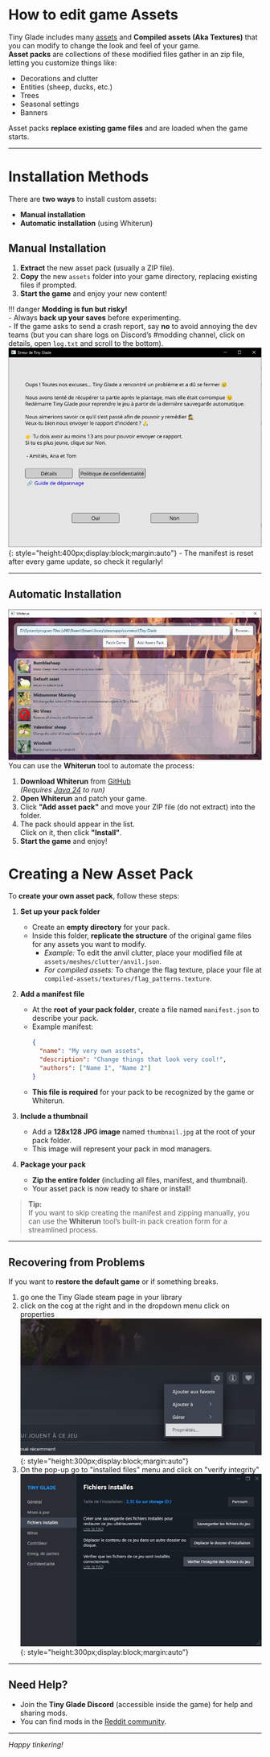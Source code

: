 # How to edit game Assets

Tiny Glade includes many [assets](../game-knowledge/game-structure.md) and **Compiled assets (Aka Textures)** that you can modify to change the look and feel of your game.  
**Asset packs** are collections of these modified files gather in an zip file, letting you customize things like:  
- Decorations and clutter  
- Entities (sheep, ducks, etc.)  
- Trees  
- Seasonal settings  
- Banners

Asset packs **replace existing game files** and are loaded when the game starts.

---

# Installation Methods

There are **two ways** to install custom assets:  
- **Manual installation**  
- **Automatic installation** (using Whiterun)

## Manual Installation

1. **Extract** the new asset pack (usually a ZIP file).
2. **Copy** the new `assets` folder into your game directory, replacing existing files if prompted.
3. **Start the game** and enjoy your new content!

!!! danger
    **Modding is fun but risky!**  
    - Always **back up your saves** before experimenting.  
    - If the game asks to send a crash report, say **no** to avoid annoying the dev teams (but you can share logs on Discord’s #modding channel, click on details, open `log.txt` and scroll to the bottom).  
    ![crash report](./crash-report.jpg){: style="height:400px;display:block;margin:auto"}
    - The manifest is reset after every game update, so check it regularly!

---

## Automatic Installation

![Whiterun application](./Whiterun.jpg)
You can use the **Whiterun** tool to automate the process:

1. **Download Whiterun** from [GitHub](https://github.com/Hbeau/Whiterun/releases/tag/V1.2)  
   *(Requires [Java 24](https://adoptium.net/temurin/releases/?version=24) to run)*
2. **Open Whiterun** and patch your game.
3. Click **"Add asset pack"** and move your ZIP file (do not extract) into the folder.
4. The pack should appear in the list.  
   Click on it, then click **"Install"**.
5. **Start the game** and enjoy!
# Creating a New Asset Pack

To **create your own asset pack**, follow these steps:

1. **Set up your pack folder**  
   - Create an **empty directory** for your pack.
   - Inside this folder, **replicate the structure** of the original game files for any assets you want to modify.
     - *Example:* To edit the anvil clutter, place your modified file at `assets/meshes/clutter/anvil.json`.
     - *For compiled assets:* To change the flag texture, place your file at `compiled-assets/textures/flag_patterns.texture`.

2. **Add a manifest file**  
   - At the **root of your pack folder**, create a file named `manifest.json` to describe your pack.
   - Example manifest:
     ```json
     {
       "name": "My very own assets",
       "description": "Change things that look very cool!",
       "authors": ["Name 1", "Name 2"]
     }
     ```
   - **This file is required** for your pack to be recognized by the game or Whiterun.

3. **Include a thumbnail**  
   - Add a **128x128 JPG image** named `thumbnail.jpg` at the root of your pack folder.
   - This image will represent your pack in mod managers.

4. **Package your pack**  
   - **Zip the entire folder** (including all files, manifest, and thumbnail).
   - Your asset pack is now ready to share or install!

> **Tip:**  
> If you want to skip creating the manifest and zipping manually, you can use the **Whiterun** tool’s built-in pack creation form for a streamlined process.


---

## Recovering from Problems

If you want to **restore the default game** or if something breaks.  
1. go one the Tiny Glade steam page in your library  
2. click on the cog at the right and in the dropdown menu click on properties  
![properties](./steam_properties.jpg){: style="height:300px;display:block;margin:auto"}  
3. On the pop-up go to "installed files" menu and click on "verify integrity"
![verify integrity](./verify_integity.jpg){: style="height:300px;display:block;margin:auto"}

---

## Need Help?

- Join the **Tiny Glade Discord** (accessible inside the game) for help and sharing mods.
- You can find mods in the [Reddit community](https://www.reddit.com/r/TinyGladeMods/).

---

*Happy tinkering!*